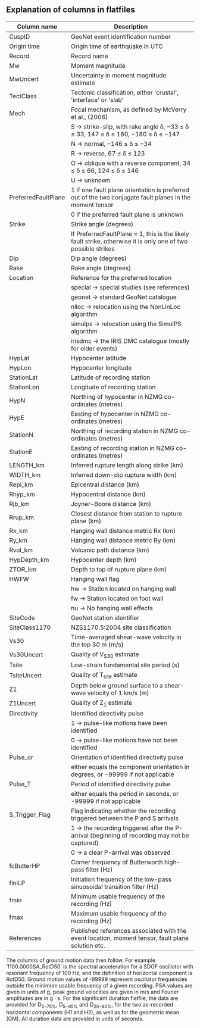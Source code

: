 ## Explanation of columns in flatfiles

| Column name  | Description   |
| ------------- | ------------- |
| CuspID | GeoNet event identification number |
| Origin time    | Origin time of earthquake in UTC  |
| Record | Record name |
| Mw | Moment magnitude |
| MwUncert | Uncertainty in moment magnitude estimate |
| TectClass | Tectonic classification, either 'crustal', 'interface' or 'slab' |
| Mech | Focal mechanism, as defined by McVerry et al., (2006)
| | S → strike-slip, with rake angle δ, −33 ≤ δ ≤ 33, 147 ≤ δ ≤ 180, −180 ≤ δ ≤ −147 |
| | N → normal, −146 ≤ δ ≤ −34 |
| | R → reverse, 67 ≤ δ ≤ 123 |
| | O → oblique with a reverse component, 34 ≤ δ ≤ 66, 124 ≤ δ ≤ 146 |
| | U → unknown |
| PreferredFaultPlane | 1 if one fault plane orientation is preferred out of the two conjugate fault planes in the moment tensor |
| | 0 if the preferred fault plane is unknown |
| Strike | Strike angle (degrees)|
| | If PreferredFaultPlane = 1, this is the likely fault strike, otherwise it is only one of two possible strikes |
| Dip | Dip angle (degrees) |
| Rake | Rake angle (degrees) |
| Location | Reference for the preferred location |
| | special → special studies (see references)
| | geonet → standard GeoNet catalogue |
| | nlloc → relocation using the NonLinLoc algorithm |
| | simulps → relocation using the SimulPS algorithm |
| | irisdmc → the IRIS DMC catalogue (mostly for older events) |
| HypLat | Hypocenter latitude |
| HypLon | Hypocenter longitude |
| StationLat | Latitude of recording station |
| StationLon | Longitude of recording station |
| HypN | Northing of hypocenter in NZMG co-ordinates (metres) |
| HypE | Easting of hypocenter in NZMG co-ordinates (metres) |
| StationN | Northing of recording station in NZMG co-ordinates (metres) |
| StationE | Easting of recording station in NZMG co-ordinates (metres) |
| LENGTH_km | Inferred rupture length along strike (km) |
| WIDTH_km | Inferred down-dip rupture width (km) |
| Repi_km | Epicentral distance (km) |
| Rhyp_km | Hypocentral distance (km) |
| Rjb_km | Joyner-Boore distance (km) |
| Rrup_km | Closest distance from station to rupture plane (km) |
| Rx_km | Hanging wall distance metric Rx (km) |
| Ry_km | Hanging wall distance metric Ry (km) |
| Rvol_km | Volcanic path distance (km) |
| HypDepth_km | Hypocenter depth (km) |
| ZTOR_km | Depth to top of rupture plane (km) |
| HWFW | Hanging wall flag |
| | hw → Station located on hanging wall |
| | fw → Station located on foot wall |
| | nu → No hanging wall effects |
| SiteCode | GeoNet station identifier |
| SiteClass1170 | NZS1170.5:2004 site classification |
| Vs30 | Time-averaged shear-wave velocity in the top 30 m (m/s) |
| Vs30Uncert | Quality of V<sub>S30</sub> estimate |
| Tsite | Low-strain fundamental site period (s) |
| TsiteUncert | Quality of T<sub>site</sub> estimate |
| Z1 | Depth below ground surface to a shear-wave velocity of 1 km/s (m) |
| Z1Uncert | Quality of Z<sub>1</sub> estimate |
| Directivity | Identified directivity pulse |
| | 1 → pulse-like motions have been identified |
| | 0 → pulse-like motions have not been identified |
| Pulse_or | Orientation of identified directivity pulse |
| | either equals the component orientation in degrees, or -99999 if not applicable |
| Pulse_T | Period of identified directivity pulse |
| | either equals the period in seconds, or -99999 if not applicable |
| S_Trigger_Flag | Flag indicating whether the recording triggered between the P and S arrivals |
| | 1 → the recording triggered after the P-arrival (beginning of recording may not be captured) |
| | 0 → a clear P-arrival was observed |
| fcButterHP | Corner frequency of Butterworth high-pass filter (Hz) |
| finiLP | Initiation frequency of the low-pass sinuosoidal transition filter (Hz) |
| fmin | Minimum usable frequency of the recording (Hz) |
| fmax | Maximum usable frequency of the recording (Hz) |
| References | Published references associated with the event location, moment tensor, fault plane solution etc. |

The columns of ground motion data then follow. For example ‘f100.0000SA_RotD50’ is the spectral acceleration for a SDOF
oscillator with resonant frequency of 100 Hz, and the definition of horizontal component is RotD50. Ground motion values of
-99999 represent oscillator frequencies outside the minimum usable frequency of a given recording. PSA values are given in units
of g, peak ground velocities are given in m/s and Fourier amplitudes are in g · s. For the significant duration flatfile, the data
are provided for D<sub>5−75%</sub>, D<sub>5−95%</sub> and D<sub>20−80%</sub>, for the two as-recorded horizontal components (H1 and H2), as well as for the
geometric mean (GM). All duration data are provided in units of seconds.
